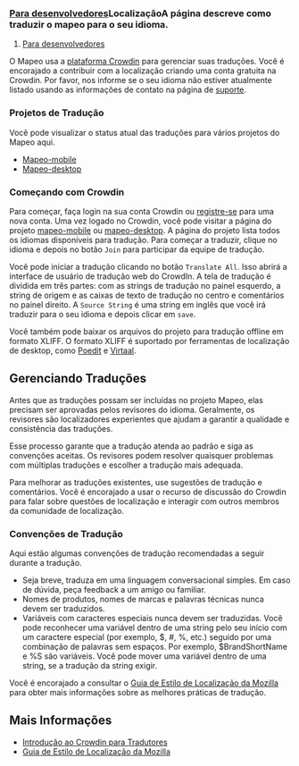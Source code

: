 ### [Para desenvolvedores](https://docs.mapeo.app/for-developers)LocalizaçãoA página descreve como traduzir o mapeo para o seu idioma.

1. [Para desenvolvedores](https://docs.mapeo.app/for-developers)

O Mapeo usa a [plataforma Crowdin](https://crowdin.com/) para gerenciar suas traduções. Você é encorajado a contribuir com a localização criando uma conta gratuita na Crowdin. Por favor, nos informe se o seu idioma não estiver atualmente listado usando as informações de contato na página de [suporte](https://docs.mapeo.app/support).

### Projetos de Tradução

Você pode visualizar o status atual das traduções para vários projetos do Mapeo aqui.

- [Mapeo-mobile](https://crowdin.com/project/mapeo-mobile)
- [Mapeo-desktop](https://crowdin.com/project/mapeo-desktop)

### Começando com Crowdin

Para começar, faça login na sua conta Crowdin ou [registre-se](https://crowdin.com/join) para uma nova conta. Uma vez logado no Crowdin, você pode visitar a página do projeto [mapeo-mobile](https://crowdin.com/project/mapeo-mobile) ou [mapeo-desktop](https://crowdin.com/project/mapeo-desktop). A página do projeto lista todos os idiomas disponíveis para tradução. Para começar a traduzir, clique no idioma e depois no botão `Join` para participar da equipe de tradução.

Você pode iniciar a tradução clicando no botão `Translate All`. Isso abrirá a interface de usuário de tradução web do CrowdIn. A tela de tradução é dividida em três partes: com as strings de tradução no painel esquerdo, a string de origem e as caixas de texto de tradução no centro e comentários no painel direito. A `Source String` é uma string em inglês que você irá traduzir para o seu idioma e depois clicar em `save`.

Você também pode baixar os arquivos do projeto para tradução offline em formato XLIFF. O formato XLIFF é suportado por ferramentas de localização de desktop, como [Poedit](https://poedit.net/vi) e [Virtaal](https://virtaal.translatehouse.org/).

## Gerenciando Traduções

Antes que as traduções possam ser incluídas no projeto Mapeo, elas precisam ser aprovadas pelos revisores do idioma. Geralmente, os revisores são localizadores experientes que ajudam a garantir a qualidade e consistência das traduções.

Esse processo garante que a tradução atenda ao padrão e siga as convenções aceitas. Os revisores podem resolver quaisquer problemas com múltiplas traduções e escolher a tradução mais adequada.

Para melhorar as traduções existentes, use sugestões de tradução e comentários. Você é encorajado a usar o recurso de discussão do Crowdin para falar sobre questões de localização e interagir com outros membros da comunidade de localização.

### Convenções de Tradução

Aqui estão algumas convenções de tradução recomendadas a seguir durante a tradução.

- Seja breve, traduza em uma linguagem conversacional simples. Em caso de dúvida, peça feedback a um amigo ou familiar.
- Nomes de produtos, nomes de marcas e palavras técnicas nunca devem ser traduzidos.
- Variáveis com caracteres especiais nunca devem ser traduzidas. Você pode reconhecer uma variável dentro de uma string pelo seu início com um caractere especial (por exemplo, $, #, %, etc.) seguido por uma combinação de palavras sem espaços. Por exemplo, $BrandShortName e %S são variáveis. Você pode mover uma variável dentro de uma string, se a tradução da string exigir.

Você é encorajado a consultar o [Guia de Estilo de Localização da Mozilla](https://mozilla-l10n.github.io/styleguides/mozilla_general/) para obter mais informações sobre as melhores práticas de tradução.

## Mais Informações

- [Introdução ao Crowdin para Tradutores](https://support.crowdin.com/crowdin-intro/)
- [Guia de Estilo de Localização da Mozilla](https://wiki.mozilla.org/L10n:Teams:tl/Style_Guide)